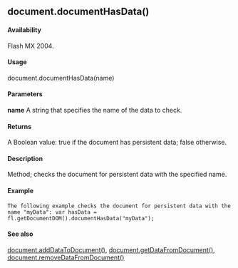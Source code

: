 ## document.documentHasData()

#### Availability

Flash MX 2004.

#### Usage

document.documentHasData(name)

#### Parameters

**name** A string that specifies the name of the data to check.

#### Returns

A Boolean value: true if the document has persistent data; false otherwise.

#### Description

Method; checks the document for persistent data with the specified name.

#### Example

```
The following example checks the document for persistent data with the name "myData": var hasData = fl.getDocumentDOM().documentHasData("myData");

```
#### See also

[document.addDataToDocument()](#_bookmark119), [document.getDataFromDocument()](#_bookmark204), [document.removeDataFromDocument()](#_bookmark253)
